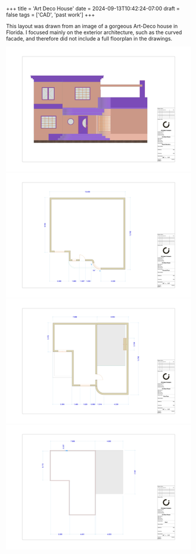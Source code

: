 +++
title = 'Art Deco House'
date = 2024-09-13T10:42:24-07:00
draft = false
tags = ['CAD', 'past work']
+++

This layout was drawn from an image of a gorgeous Art-Deco house in Florida. I focused mainly on the exterior architecture, such as the curved facade, and therefore did not include a full floorplan in the drawings. 

![South elevation of house](featured_house.jpg)
![First floor of house](firstfloor.jpg)
![Second floor of house](secondfloor.jpg)
![Roof and awning of house](roof.jpg)